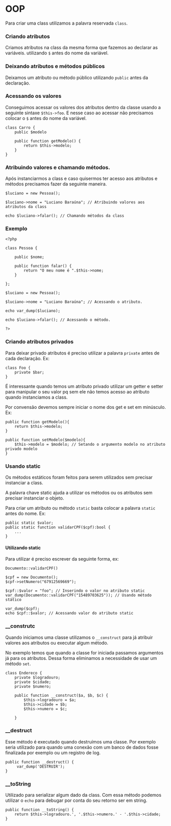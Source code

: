 # OOP

Para criar uma class utilizamos a palavra reservada `class`.

### Criando atributos
Criamos atributos na class da mesma forma que fazemos ao declarar as variáveis. utilizando `$` antes do nome da variável.

### Deixando atributos e métodos públicos
Deixamos um atributo ou método público utilizando `public` antes da declaração.

### Acessando os valores
Conseguimos acessar os valores dos atributos dentro da classe usando a seguinte sintaxe `$this->foo`. E nesse caso ao acessar não precisamos colocar o `$` antes do nome da variável.

```
class Carro {
    public $modelo

    public function getModelo() {
        return $this->modelo;
    }
}

```

### Atribuindo valores e chamando métodos.
Após instanciarmos a class e caso quisermos ter acesso aos atributos e métodos precisamos fazer da seguinte maneira.

```
$luciano = new Pessoa();

$luciano->nome = "Luciano Baraúna"; // Atribuindo valores aos atributos da class

echo $luciano->falar(); // Chamando métodos da class
```

### Exemplo

```
<?php

class Pessoa {
    
    public $nome;

    public function falar() {
        return "O meu nome é ".$this->nome;
    }

};

$luciano = new Pessoa();

$luciano->nome = "Luciano Baraúna"; // Acessando o atributo.

echo var_dump($luciano);

echo $luciano->falar(); // Acessando o método.

?>

```

### Criando atributos privados
Para deixar privado atributos é preciso utilizar a palavra `private` antes de cada declaração. Ex:

```
class Foo {
    private $bar;
}
```

É interessante quando temos um atributo privado utilizar
um getter e setter para manipular o seu valor pq sem ele não temos acesso ao atributo quando instanciamos a class.

Por convensão devemos sempre iniciar o nome dos get e set em minúsculo. Ex:

```
public function getModelo(){ 
    return $this->modelo;
}

public function setModelo($modelo){
    $this->modelo = $modelo; // Setando o argumento modelo no atributo privado modelo
}
```

### Usando static

Os métodos estáticos foram feitos para serem utilizados sem precisar instanciar a class.

A palavra chave static ajuda a utilizar os métodos ou os atributos sem precisar instanciar o objeto.

Para criar um atributo ou método `static` basta colocar a palavra `static` antes do nome. Ex:

```
public static $valor;
public static function validarCPF($cpf):bool {
    ...
}

```
#### Utilizando static

Para utilizar é preciso escrever da seguinte forma, ex:

```
Documento::validarCPF()
```

```
$cpf = new Documento();
$cpf->setNumero("67912569669");

$cpf::$valor = "foo"; // Inserindo o valor no atributo static
var_dump(Documento::validarCPF("15489703625")); // Usando método stático

var_dump($cpf);
echo $cpf::$valor; // Acessando valor do atributo static
```

### __construtc
Quando iniciamos uma classe utilizamos o `__construct` para já atribuir valores aos atributos ou executar algum método.

No exemplo temos que quando a classe for iniciada passamos argumentos já para os atributos. Dessa forma eliminamos a necessidade de usar um método `set`.
```
class Endereco {
    private $logradouro;
    private $cidade;
    private $numero;

    public function __construct($a, $b, $c) {
        $this->logradouro = $a;
        $this->cidade = $b;
        $this->numero = $c;
    
    }
```

### __destruct
Esse método é executado quando destruímos uma classe. Por exemplo seria utilizado para quando uma conexão com um banco de dados fosse finalizada por exemplo ou um registro de log.
```
public function __destruct() {
     var_dump('DESTRUIR');
}
```

### __toString
Utilizado para serializar algum dado da class. Com essa método podemos utilizar o `echo` para debugar por conta do seu retorno ser em string.
```
public function __toString() {
    return $this->logradouro.', '.$this->numero.' - '.$this->cidade;
}
```

